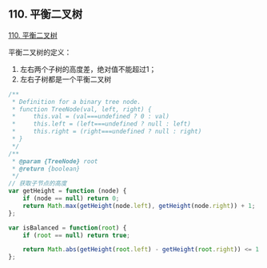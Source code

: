 ## 110. 平衡二叉树

[110. 平衡二叉树](https://leetcode-cn.com/problems/balanced-binary-tree/)

平衡二叉树的定义：

1. 左右两个子树的高度差，绝对值不能超过1；
2. 左右子树都是一个平衡二叉树

```js
/**
 * Definition for a binary tree node.
 * function TreeNode(val, left, right) {
 *     this.val = (val===undefined ? 0 : val)
 *     this.left = (left===undefined ? null : left)
 *     this.right = (right===undefined ? null : right)
 * }
 */
/**
 * @param {TreeNode} root
 * @return {boolean}
 */
// 获取子节点的高度
var getHeight = function (node) {
    if (node == null) return 0;
    return Math.max(getHeight(node.left), getHeight(node.right)) + 1;
};

var isBalanced = function(root) {
    if (root == null) return true;

    return Math.abs(getHeight(root.left) - getHeight(root.right)) <= 1 && isBalanced(root.left) && isBalanced(root.right);
};

```